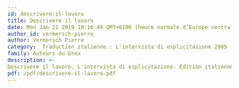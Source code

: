 ```yaml
---
id: descrivere-il-lavoro
title: Descrivere il lavoro
date: Mon Jan 21 2019 10:16:49 GMT+0100 (heure normale d’Europe centrale)
author_id: vermersch-pierre
author: Vermersch Pierre
category:  Traduction italienne : L'intervista di esplicitazione 2005
family: Auteurs du Grex
description: >-
Descrivere il lavoro. L'intervista di esplicitazione- Edition italienne, 2005, de l'Entretien d'explicitation.Pierre Vermersch 
pdf: /pdf/descrivere-il-lavoro.pdf
---
```

